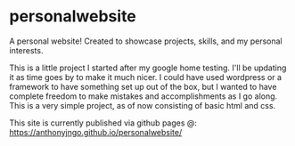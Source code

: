 # personalwebsite
A personal website! Created to showcase projects, skills, and my personal interests.

This is a little project I started after my google home testing. I'll be updating it as time goes by to make it much nicer. I could have used
wordpress or a framework to have something set up out of the box, but I wanted to have complete freedom to make mistakes and accomplishments
as I go along. This is a very simple project, as of now consisting of basic html and css.

This site is currently published via github pages @: https://anthonyjngo.github.io/personalwebsite/
